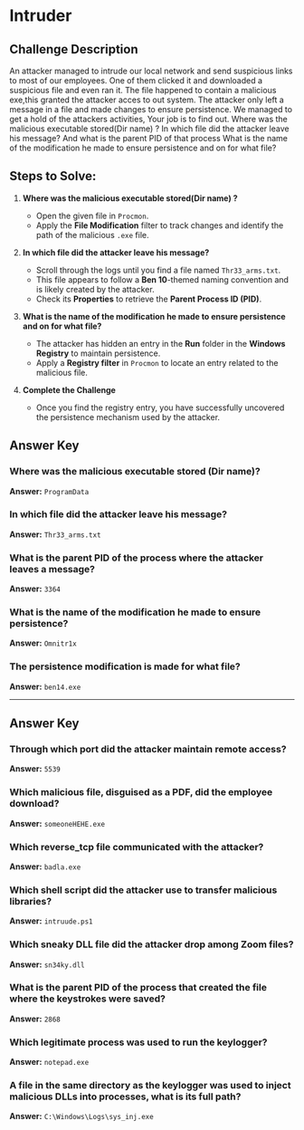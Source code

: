 # Intruder  

## Challenge Description  
An attacker managed to intrude our local network and send suspicious links to most of our employees. One of them clicked it and downloaded a suspicious file and even ran it.
The file happened to contain a malicious exe,this granted the attacker acces to out system.
The attacker only left a message in a file and made changes to ensure persistence.
We managed to get a hold of the attackers activities, Your job is to find out. 
Where was the malicious executable stored(Dir name) ?
In which file did the attacker leave his message? And what is the parent PID of that process
What is the name of the modification he made to ensure persistence and on for what file?

 

## Steps to Solve:  

1. **Where was the malicious executable stored(Dir name) ?**  
   - Open the given file in `Procmon`.  
   - Apply the **File Modification** filter to track changes and identify the path of the malicious `.exe` file.  

2. **In which file did the attacker leave his message?**  
   - Scroll through the logs until you find a file named `Thr33_arms.txt`.  
   - This file appears to follow a **Ben 10**-themed naming convention and is likely created by the attacker.  
   - Check its **Properties** to retrieve the **Parent Process ID (PID)**.  

3. **What is the name of the modification he made to ensure persistence and on for what file?**  
   - The attacker has hidden an entry in the **Run** folder in the **Windows Registry** to maintain persistence.  
   - Apply a **Registry filter** in `Procmon` to locate an entry related to the malicious file.  

4. **Complete the Challenge**  
   - Once you find the registry entry, you have successfully uncovered the persistence mechanism used by the attacker.  



## Answer Key
### Where was the malicious executable stored (Dir name)?
**Answer:** `ProgramData`

### In which file did the attacker leave his message?
**Answer:** `Thr33_arms.txt`

### What is the parent PID of the process where the attacker leaves a message?
**Answer:** `3364`

### What is the name of the modification he made to ensure persistence?
**Answer:** `Omnitr1x`

### The persistence modification is made for what file?
**Answer:** `ben14.exe`


---

## Answer Key
### Through which port did the attacker maintain remote access?
**Answer:** `5539`

### Which malicious file, disguised as a PDF, did the employee download?
**Answer:** `someoneHEHE.exe`

### Which reverse_tcp file communicated with the attacker?
**Answer:** `badla.exe`

### Which shell script did the attacker use to transfer malicious libraries?
**Answer:** `intruude.ps1`

### Which sneaky DLL file did the attacker drop among Zoom files?
**Answer:** `sn34ky.dll`

### What is the parent PID of the process that created the file where the keystrokes were saved?
**Answer:** `2868`

### Which legitimate process was used to run the keylogger?
**Answer:** `notepad.exe`

### A file in the same directory as the keylogger was used to inject malicious DLLs into processes, what is its full path?
**Answer:** `C:\Windows\Logs\sys_inj.exe`